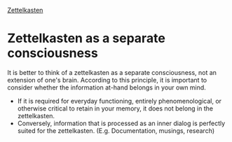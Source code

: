 [Zettelkasten](Zettelkasten.md)

# Zettelkasten as a separate consciousness

It is better to think of a zettelkasten as a separate consciousness, not an extension of one's brain. According to this principle, it is important to consider whether the information at-hand belongs in your own mind.

- If it is required for everyday functioning, entirely phenomenological, or otherwise critical to retain in your memory, it does not belong in the zettelkasten.
- Conversely, information that is processed as an inner dialog is perfectly suited for the zettelkasten.  (E.g. Documentation, musings, research)
